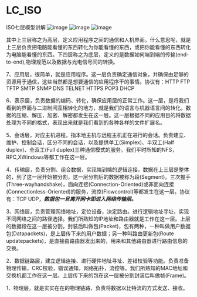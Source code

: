# LC_ISO
ISO七层模型讲解
![image](https://user-images.githubusercontent.com/26539681/143543660-a52a3cce-9b82-4e8d-a281-10eba05a36e4.png)
![image](https://user-images.githubusercontent.com/26539681/143543678-3a2fb5a3-0a7f-43d7-b524-12d003333e4c.png)
![image](https://user-images.githubusercontent.com/26539681/143544845-0b412eaa-f734-47e4-8990-2e71850a3613.png)

其中上三层称之为高层，定义应用程序之间的通信和人机界面。什么意思呢，就是上三层负责把电脑能看懂的东西转化为你能看懂的东西，或把你能看懂的东西转化为电脑能看懂的东西。下四层称之为底层，定义的是数据如何端到端的传输(end-to-end),物理规范以及数据与光电信号间的转换。

7、应用层，很简单，就是应用程序。这一层负责确定通信对象，并确保由足够的资源用于通信，这些当然都是想要通信的应用程序干的事情。协议有：HTTP FTP TFTP SMTP SNMP DNS TELNET HTTPS POP3 DHCP

6、表示层，负责数据的编码、转化，确保应用层的正常工作。这一层，是将我们看到的界面与二进制间互相转化的地方，就是我们的语言与机器语言间的转化。数据的压缩、解压，加密、解密都发生在这一层。这一层根据不同的应用目的将数据处理为不同的格式，表现出来就是我们看到的各种各样的文件扩展名。

5、会话层，对应主机进程，指本地主机与远程主机正在进行的会话。负责建立、维护、控制会话，区分不同的会话，以及提供单工(Simplex)、半双工(Half duplex)、全双工(Full duplex)三种通信模式的服务。我们平时所知的NFS，RPC,XWindows等都工作在这一层。

4、传输层，负责分割、组合数据，实现端到端的逻辑连接。数据在上三层是整体的，到了这一层开始被分割，这一层分割后的数据被称为段(Segment)。三次握手(Three-wayhandshake)，面向连接(Connection-Oriented)或非面向连接(Connectionless-Oriented)的服务，流控(Flowcontrol)等都发生在这一层。协议有：TCP UDP，***数据包一旦离开网卡即进入网络传输层。***

3、网络层，负责管理网络地址，定位设备，决定路由。进行逻辑地址寻址，实现不同网络之间的路径选择。我们所熟知的IP地址和路由器就是工作在这一层。上层的数据段在这一层被分割，封装后叫做包(Packet)，包有两种，一种叫做用户数据包(Datapackets)，是上层传下来的用户数据；另一种叫路由更新包(Route updatepackets)，是直接由路由器发出来的，用来和其他路由器进行路由信息的交换。

2、数据链路层，建立逻辑连接、进行硬件地址寻址、差错校验等功能。负责准备物理传输，CRC校验，错误通知，网络拓扑，流控等。我们所熟知的MAC地址和交换机都工作在这一层。上层传下来的包在这一层被分割封装后叫做帧(Frame)。

1、物理层，就是实实在在的物理链路，负责将数据以比特流的方式发送、接收。
